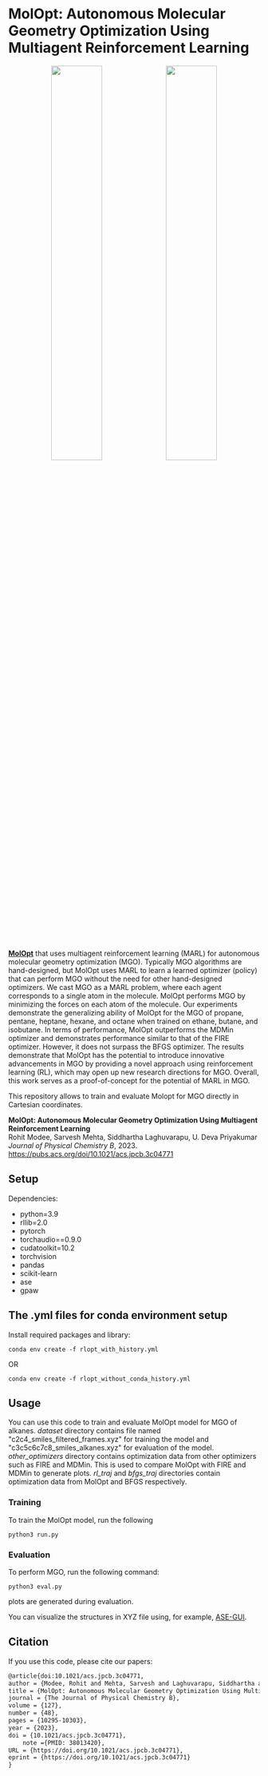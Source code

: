 # MolOpt: Autonomous Molecular Geometry Optimization Using Multiagent Reinforcement Learning

<p align="center" width="100%">
    <img width="45%" src="https://pubs.acs.org/cms/10.1021/acs.jpcb.3c04771/asset/images/medium/jp3c04771_0007.gif">
    <img width="45%" src="https://pubs.acs.org/cms/10.1021/acs.jpcb.3c04771/asset/images/medium/jp3c04771_0006.gif">
</p>

[**MolOpt**](https://pubs.acs.org/doi/10.1021/acs.jpcb.3c04771) that uses multiagent reinforcement learning (MARL) for autonomous molecular geometry optimization (MGO). Typically MGO algorithms are hand-designed, but MolOpt uses MARL to learn a learned optimizer (policy) that can perform MGO without the need for other hand-designed optimizers. We cast MGO as a MARL problem, where each agent corresponds to a single atom in the molecule. MolOpt performs MGO by minimizing the forces on each atom of the molecule. Our experiments demonstrate the generalizing ability of MolOpt for the MGO of propane, pentane, heptane, hexane, and octane when trained on ethane, butane, and isobutane. In terms of performance, MolOpt outperforms the MDMin optimizer and demonstrates performance similar to that of the FIRE optimizer. However, it does not surpass the BFGS optimizer. The results demonstrate that MolOpt has the potential to introduce innovative advancements in MGO by providing a novel approach using reinforcement learning (RL), which may open up new research directions for MGO. Overall, this work serves as a proof-of-concept for the potential of MARL in MGO.

This repository allows to train and evaluate Molopt for MGO directly in Cartesian coordinates.

**MolOpt: Autonomous Molecular Geometry Optimization Using Multiagent Reinforcement Learning**<br>
Rohit Modee, Sarvesh Mehta, Siddhartha Laghuvarapu, U. Deva Priyakumar<br>
*Journal of Physical Chemistry B*, 2023.<br>
https://pubs.acs.org/doi/10.1021/acs.jpcb.3c04771

## Setup

Dependencies:
* python=3.9
* rllib=2.0
* pytorch
* torchaudio==0.9.0
* cudatoolkit=10.2
* torchvision
* pandas
* scikit-learn
* ase
* gpaw

## The .yml files for conda environment setup

Install required packages and library:
```
conda env create -f rlopt_with_history.yml
```
OR
```
conda env create -f rlopt_without_conda_history.yml
```

## Usage

You can use this code to train and evaluate MolOpt model for MGO of alkanes.
*dataset* directory contains file named "c2c4_smiles_filtered_frames.xyz" for training the model and "c3c5c6c7c8_smiles_alkanes.xyz" for evaluation of the model.
*other_optimizers* directory contains optimization data from other optimizers such as FIRE and MDMin. This is used to compare MolOpt with FIRE and MDMin to generate plots.
*rl_traj* and *bfgs_traj* directories contain optimization data from MolOpt and BFGS respectively.

### Training
To train the MolOpt model, run the following
```shell
python3 run.py
```

### Evaluation

To perform MGO, run the following command:
```shell
python3 eval.py
```
plots are generated during evaluation. 

You can visualize the structures in XYZ file using, for example, [ASE-GUI](https://wiki.fysik.dtu.dk/ase/ase/gui/gui.html#index-0).

## Citation

If you use this code, please cite our papers:
```txt
@article{doi:10.1021/acs.jpcb.3c04771,
author = {Modee, Rohit and Mehta, Sarvesh and Laghuvarapu, Siddhartha and Priyakumar, U. Deva},
title = {MolOpt: Autonomous Molecular Geometry Optimization Using Multiagent Reinforcement Learning},
journal = {The Journal of Physical Chemistry B},
volume = {127},
number = {48},
pages = {10295-10303},
year = {2023},
doi = {10.1021/acs.jpcb.3c04771},
    note ={PMID: 38013420},
URL = {https://doi.org/10.1021/acs.jpcb.3c04771},
eprint = {https://doi.org/10.1021/acs.jpcb.3c04771}
}
```
